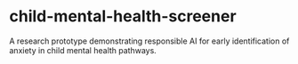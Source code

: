 # child-mental-health-screener
A research prototype demonstrating responsible AI for early identification of anxiety in child mental health pathways.
